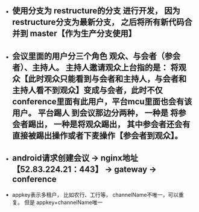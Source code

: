 - 使用分支为 restructure的分支 进行开发， 因为restructure分支为最新分支， 之后将所有新代码合并到 master【作为生产分支使用】
  ---

- 会议里面的用户分三个角色  观众、与会者（参会者）、主持人。  主持人邀请观众上台指的是： 将观众【此时观众只能看到与会者和主持人，与会者和主持人看不到观众】变成与会者，此时不仅conference里面有此用户，平台mcu里面也会有该用户。  平台踢人 到会议那边分两种， 一种是 将参会者踢出， 一种是将观众踢出， 其中参会者还会有直接被踢出操作或者下麦操作【参会者到观众】。
  ---
- android请求创建会议 ->  nginx地址【52.83.224.21：443】 -> gateway -> conference
  ---

- appkey表示多租户， 比如农行、工行等， channelName不唯一，可以重复。 但是 appkey+channelName唯一

